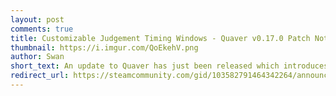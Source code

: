 ```yaml
---
layout: post
comments: true
title: Customizable Judgement Timing Windows - Quaver v0.17.0 Patch Notes
thumbnail: https://i.imgur.com/QoEkehV.png
author: Swan
short_text: An update to Quaver has just been released which introduces our newest feature: Customizable Judgement Timing Windows...
redirect_url: https://steamcommunity.com/gid/103582791464342264/announcements/detail/1588004341484710854
---
```

